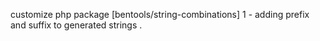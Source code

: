 customize php package [bentools/string-combinations]
1 - adding prefix and suffix to generated strings .
